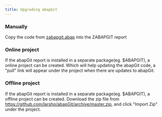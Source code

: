 ```yaml
---
title: Upgrading abapGit
---
```



### Manually
Copy the code from [zabapgit.abap](https://raw.githubusercontent.com/larshp/abapGit/build/zabapgit.abap) into the ZABAPGIT report

### Online project
If the abapGit report is installed in a separate package(eg. $ABAPGIT), a online project can be created. Which will help updating the abapGit code, a "pull" link will appear under the project when there are updates to abapGit.

### Offline project
If the abapGit report is installed in a separate package(eg. $ABAPGIT), a offline project can be created.
Download the zip file from https://github.com/larshp/abapGit/archive/master.zip, and click "Import Zip" under the project.